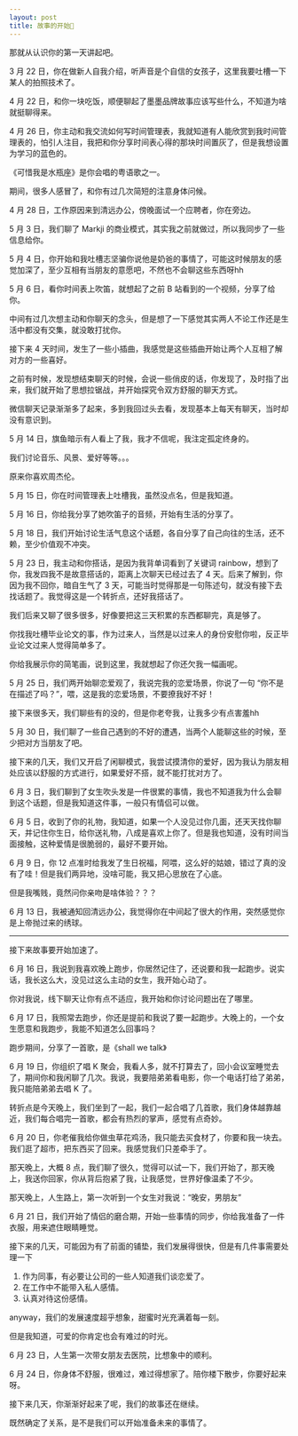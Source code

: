 ```yaml
---
layout: post
title: 故事的开始💌
---
```


那就从认识你的第一天讲起吧。

3 月 22 日，你在做新人自我介绍，听声音是个自信的女孩子，这里我要吐槽一下某人的拍照技术了。

4 月 22 日，和你一块吃饭，顺便聊起了墨墨品牌故事应该写些什么，不知道为啥就挺聊得来。

4 月 26 日，你主动和我交流如何写时间管理表，我就知道有人能欣赏到我时间管理表的，怕引人注目，我把和你分享时间表心得的那块时间置灰了，但是我想设置为学习的蓝色的。

《可惜我是水瓶座》是你会唱的粤语歌之一。

期间，很多人感冒了，和你有过几次简短的注意身体问候。

4 月 28 日，工作原因来到清远办公，傍晚面试一个应聘者，你在旁边。

5 月 3 日，我们聊了 Markji 的商业模式，其实我之前就做过，所以我同步了一些信息给你。

5 月 4 日，你开始和我吐槽志坚骗你说他是奶爸的事情了，可能这时候朋友的感觉加深了，至少互相有当朋友的意愿吧，不然也不会聊这些东西呀hh

5 月 6 日，看你时间表上吹笛，就想起了之前 B 站看到的一个视频，分享了给你。

中间有过几次想主动和你聊天的念头，但是想了一下感觉其实两人不论工作还是生活中都没有交集，就没敢打扰你。

接下来 4 天时间，发生了一些小插曲，我感觉是这些插曲开始让两个人互相了解对方的一些喜好。

之前有时候，发现想结束聊天的时候，会说一些俏皮的话，你发现了，及时指了出来，我们就开始了思想拉锯战，并开始探究令双方舒服的聊天方式。

微信聊天记录渐渐多了起来，多到我回过头去看，发现基本上每天有聊天，当时却没有意识到。

5 月 14 日，旗鱼暗示有人看上了我，我才不信呢，我注定孤定终身的。

我们讨论音乐、风景、爱好等等。。。

原来你喜欢周杰伦。

5 月 15 日，你在时间管理表上吐槽我，虽然没点名，但是我知道。

5 月 16 日，你给我分享了她吹笛子的音频，开始有生活的分享了。

5 月 18 日，我们开始讨论生活气息这个话题，各自分享了自己向往的生活，还不赖，至少价值观不冲突。

5 月 23 日，我主动和你搭话，是因为我背单词看到了关键词 rainbow，想到了你，我发四我不是故意搭话的，距离上次聊天已经过去了 4 天。后来了解到，你因为我不回你，暗自生气了 3 天，可能当时觉得那是一句陈述句，就没有接下去找话题了。我觉得这是一个转折点，还好我搭话了。

我们后来又聊了很多很多，好像要把这三天积累的东西都聊完，真是够了。

你找我吐槽毕业论文的事，作为过来人，当然是以过来人的身份安慰你啦，反正毕业论文过来人觉得简单多了。

你给我展示你的简笔画，说到这里，我就想起了你还欠我一幅画呢。

5 月 25 日，我们两开始聊恋爱观了，我说完我的恋爱场景，你说了一句 “你不是在描述了吗？”，喂，这是我的恋爱场景，不要撩我好不好！

接下来很多天，我们聊些有的没的，但是你老夸我，让我多少有点害羞hh

5 月 30 日，我们聊了一些自己遇到的不好的遭遇，当两个人能聊这些的时候，至少把对方当朋友了吧。

接下来的几天，我们又开启了闲聊模式，我尝试摸清你的爱好，因为我认为朋友相处应该以舒服的方式进行，如果爱好不搭，就不能打扰对方了。

6 月 3 日，我们聊到了女生吹头发是一件很累的事情，我也不知道我为什么会聊到这个话题，但是我知道这件事，一般只有情侣可以做。

6 月 5 日，收到了你的礼物，我知道，如果一个人没见过你几面，还天天找你聊天，并记住你生日，给你送礼物，八成是喜欢上你了。但是我也知道，没有时间当面接触，这种爱情是很脆弱的，最好不要开始。

6 月 9 日，你 12 点准时给我发了生日祝福，阿喂，这么好的姑娘，错过了真的没有了哇！但是我们两异地，没啥可能，我又把心思放在了心底。

但是我嘴贱，竟然问你亲吻是啥体验？？？

6 月 13 日，我被通知回清远办公，我觉得你在中间起了很大的作用，突然感觉你是上帝抛过来的绣球。

---

接下来故事要开始加速了。

6 月 16 日，我说到我喜欢晚上跑步，你居然记住了，还说要和我一起跑步。说实话，我长这么大，没见过这么主动的女生，我开始心动了。

你对我说，线下聊天让你有点不适应，我开始和你讨论问题出在了哪里。

6 月 17 日，我照常去跑步，你还是提前和我说了要一起跑步。大晚上的，一个女生愿意和我跑步，我能不知道怎么回事吗？

跑步期间，分享了一首歌，是《shall we talk》

6 月 19 日，你组织了唱 K 聚会，我看人多，就不打算去了，回小会议室睡觉去了，期间你和我闲聊了几次。我说，我要陪弟弟看电影，你一个电话打给了弟弟，我只能陪弟弟去唱 K 了。

转折点是今天晚上，我们坐到了一起，我们一起合唱了几首歌，我们身体越靠越近，我们每合唱完一首歌，都会有热烈的掌声，感觉有点奇妙。

6 月 20 日，你老催我给你做虫草花鸡汤，我只能去买食材了，你要和我一块去。我们逛了超市，把东西买了回来。我感觉我们只差牵手了。

那天晚上，大概 8 点，我们聊了很久，觉得可以试一下，我们开始了，那天晚上，我送你回家，你从背后抱紧了我，让我感觉，世界好像温柔了不少。

那天晚上，人生路上，第一次听到一个女生对我说：“晚安，男朋友”

6 月 21 日，我们开始了情侣的磨合期，开始一些事情的同步，你给我准备了一件衣服，用来遮住眼睛睡觉。

接下来的几天，可能因为有了前面的铺垫，我们发展得很快，但是有几件事需要处理一下

1. 作为同事，有必要让公司的一些人知道我们谈恋爱了。
2. 在工作中不能带入私人感情。
3. 认真对待这份感情。

anyway，我们的发展速度超乎想象，甜蜜时光充满着每一刻。

但是我知道，可爱的你肯定也会有难过的时光。

6 月 23 日，人生第一次带女朋友去医院，比想象中的顺利。

6 月 24 日，你身体不舒服，很难过，难过得想家了。陪你楼下散步，你要好起来呀。

接下来几天，你渐渐好起来了呢，我们的故事还在继续。

既然确定了关系，是不是我们可以开始准备未来的事情了。

